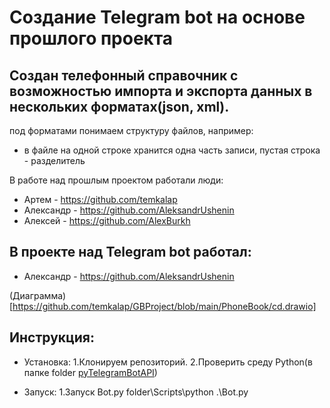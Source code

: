 Создание Telegram bot на основе прошлого проекта
=================================================
Создан телефонный справочник с возможностью импорта и экспорта данных в нескольких форматах(json, xml).
---------------------------------------------------------------------------------------------
под форматами понимаем структуру файлов, например:
- в файле на одной строке хранится одна часть записи, пустая строка - разделитель

В работе над прошлым проектом работали люди:
- Артем - https://github.com/temkalap
- Александр - https://github.com/AleksandrUshenin
- Алексей - https://github.com/AlexBurkh

В проекте над Telegram bot работал:
-----------------------------------
- Александр - https://github.com/AleksandrUshenin

(Диаграмма)[https://github.com/temkalap/GBProject/blob/main/PhoneBook/cd.drawio]


Инструкция:
-----------
- Установка:
    1.Клонируем репозиторий.
    2.Проверить среду Python(в папке folder [pyTelegramBotAPI](https://github.com/eternnoir/pyTelegramBotAPI#writing-your-first-bot "Необязательная подсказка"))
    
- Запуск: 
    1.Запуск Bot.py
        folder\Scripts\python .\Bot.py